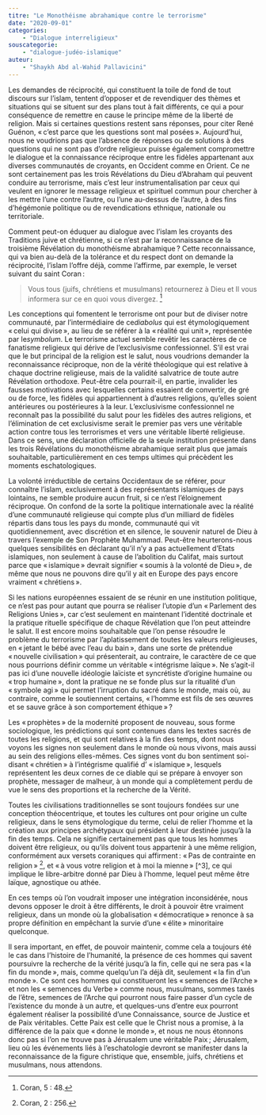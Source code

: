 ```yaml
---
titre: "Le Monothéisme abrahamique contre le terrorisme"
date: "2020-09-01"
categories: 
	- "Dialogue interreligieux"
souscategorie: 
	- "dialogue-judéo-islamique"
auteur: 
	- "Shaykh Abd al-Wahid Pallavicini"
---
```


Les demandes de réciprocité, qui constituent la toile de fond de tout discours sur l’islam, tentent d’opposer et de revendiquer des thèmes et situations qui se situent sur des plans tout à fait différents, ce qui a pour conséquence de remettre en cause le principe même de la liberté de religion. Mais si certaines questions restent sans réponses, pour citer René Guénon, «&#8239;c’est parce que les questions sont mal posées&#8239;». Aujourd’hui, nous ne voudrions pas que l’absence de réponses ou de solutions à des questions qui ne sont pas d’ordre religieux puisse également compromettre le dialogue et la connaissance réciproque entre les fidèles appartenant aux diverses communautés de croyants, en Occident comme en Orient. Ce ne sont certainement pas les trois Révélations du Dieu d’Abraham qui peuvent conduire au terrorisme, mais c’est leur instrumentalisation par ceux qui veulent en ignorer le message religieux et spirituel commun pour chercher à les mettre l’une contre l’autre, ou l’une au-dessus de l’autre, à des fins d’hégémonie politique ou de revendications ethnique, nationale ou territoriale.

Comment peut-on éduquer au dialogue avec l’islam les croyants des Traditions juive et chrétienne, si ce n’est par la reconnaissance de la troisième Révélation du monothéisme abrahamique&#8239;? Cette reconnaissance, qui va bien au-delà de la tolérance et du respect dont on demande la réciprocité, l’islam l’offre déjà, comme l’affirme, par exemple, le verset suivant du saint Coran&#8239;: 
> Vous tous (juifs, chrétiens et musulmans) retournerez à Dieu et Il vous informera sur ce en quoi vous divergez. [^1]

Les conceptions qui fomentent le terrorisme ont pour but de diviser notre communauté, par l’intermédiaire de ce*diabolus* qui est étymologiquement «&#8239;celui qui divise&#8239;», au lieu de se référer à la «&#8239;réalité qui unit&#8239;», représentée par le*symbolum*. Le terrorisme actuel semble revêtir les caractères de ce fanatisme religieux qui dérive de l’exclusivisme confessionnel. S’il est vrai que le but principal de la religion est le salut, nous voudrions demander la reconnaissance réciproque, non de la vérité théologique qui est relative à chaque doctrine religieuse, mais de la validité salvatrice de toute autre Révélation orthodoxe. Peut-être cela pourrait-il, en partie, invalider les fausses motivations avec lesquelles certains essaient de convertir, de gré ou de force, les fidèles qui appartiennent à d’autres religions, qu’elles soient antérieures ou postérieures à la leur. L’exclusivisme confessionnel ne reconnaît pas la possibilité du salut pour les fidèles des autres religions, et l’élimination de cet exclusivisme serait le premier pas vers une véritable action contre tous les terrorismes et vers une véritable liberté religieuse. Dans ce sens, une déclaration officielle de la seule institution présente dans les trois Révélations du monothéisme abrahamique serait plus que jamais souhaitable, particulièrement en ces temps ultimes qui précèdent les moments eschatologiques.

La volonté irréductible de certains Occidentaux de se référer, pour connaître l’islam, exclusivement à des représentants islamiques de pays lointains, ne semble produire aucun fruit, si ce n’est l’éloignement réciproque. On confond de la sorte la politique internationale avec la réalité d’une communauté religieuse qui compte plus d’un milliard de fidèles répartis dans tous les pays du monde, communauté qui vit quotidiennement, avec discrétion et en silence, le souvenir naturel de Dieu à travers l’exemple de Son Prophète Muhammad. Peut-être heurterons-nous quelques sensibilités en déclarant qu’il n’y a pas actuellement d’Etats islamiques, non seulement à cause de l’abolition du Califat, mais surtout parce que «&#8239;islamique&#8239;» devrait signifier «&#8239;soumis à la volonté de Dieu&#8239;», de même que nous ne pouvons dire qu’il y ait en Europe des pays encore vraiment «&#8239;chrétiens&#8239;».

Si les nations européennes essaient de se réunir en une institution politique, ce n’est pas pour autant que pourra se réaliser l’utopie d’un «&#8239;Parlement des Religions Unies&#8239;», car c’est seulement en maintenant l’identité doctrinale et la pratique rituelle spécifique de chaque Révélation que l’on peut atteindre le salut. Il est encore moins souhaitable que l’on pense résoudre le problème du terrorisme par l’aplatissement de toutes les valeurs religieuses, en «&#8239;jetant le bébé avec l’eau du bain&#8239;», dans une sorte de prétendue «&#8239;nouvelle civilisation&#8239;» qui présenterait, au contraire, le caractère de ce que nous pourrions définir comme un véritable «&#8239;intégrisme laïque&#8239;». Ne s’agit-il pas ici d’une nouvelle idéologie laïciste et syncrétiste d’origine humaine ou «&#8239;trop humaine&#8239;», dont la pratique ne se fonde plus sur la ritualité d’un «&#8239;symbole agi&#8239;» qui permet l’irruption du sacré dans le monde, mais où, au contraire, comme le soutiennent certains, «&#8239;l’homme est fils de ses œuvres et se sauve grâce à son comportement éthique&#8239;»&#8239;? 

Les «&#8239;prophètes&#8239;» de la modernité proposent de nouveau, sous forme sociologique, les prédictions qui sont contenues dans les textes sacrés de toutes les religions, et qui sont relatives à la fin des temps, dont nous voyons les signes non seulement dans le monde où nous vivons, mais aussi au sein des religions elles-mêmes. Ces signes vont du bon sentiment soi-disant «&#8239;chrétien&#8239;» à l’intégrisme qualifié d’ «&#8239;islamique&#8239;», lesquels représentent les deux cornes de ce diable qui se prépare à envoyer son prophète, messager de malheur, à un monde qui a complètement perdu de vue le sens des proportions et la recherche de la Vérité.

Toutes les civilisations traditionnelles se sont toujours fondées sur une conception théocentrique, et toutes les cultures ont pour origine un culte religieux, dans le sens étymologique du terme, celui de relier l’homme et la création aux principes archétypaux qui président à leur destinée jusqu’à la fin des temps. Cela ne signifie certainement pas que tous les hommes doivent être religieux, ou qu’ils doivent tous appartenir à une même religion, conformément aux versets coraniques qui affirment&#8239;: «&#8239;Pas de contrainte en religion&#8239;» [^2], et «&#8239;à vous votre religion et à moi la mienne&#8239;» [^3], ce qui implique le libre-arbitre donné par Dieu à l’homme, lequel peut même être laïque, agnostique ou athée.

En ces temps où l’on voudrait imposer une intégration inconsidérée, nous devons opposer le droit à être différents, le droit à pouvoir être vraiment religieux, dans un monde où la globalisation «&#8239;démocratique&#8239;» renonce à sa propre définition en empêchant la survie d’une «&#8239;élite&#8239;» minoritaire quelconque.

Il sera important, en effet, de pouvoir maintenir, comme cela a toujours été le cas dans l’histoire de l’humanité, la présence de ces hommes qui savent poursuivre la recherche de la vérité jusqu’à la fin, celle qui ne sera pas «&#8239;la fin du monde&#8239;», mais, comme quelqu’un l’a déjà dit, seulement «&#8239;la fin d’un monde&#8239;». Ce sont ces hommes qui constitueront les «&#8239;semences de l’Arche&#8239;» et non les «&#8239;semences du Verbe&#8239;» comme nous, musulmans, sommes taxés de l’être, semences de l’Arche qui pourront nous faire passer d’un cycle de l’existence du monde à un autre, et quelques-uns d’entre eux pourront également réaliser la possibilité d’une Connaissance, source de Justice et de Paix véritables. Cette Paix est celle que le Christ nous a promise, à la différence de la paix que «&#8239;donne le monde&#8239;», et nous ne nous étonnons donc pas si l’on ne trouve pas à Jérusalem une véritable Paix&#8239;; Jérusalem, lieu où les événements liés à l’eschatologie devront se manifester dans la reconnaissance de la figure christique que, ensemble, juifs, chrétiens et musulmans, nous attendons.

[^1]: Coran, 5 : 48.

[^2]: Coran, 2 : 256.
